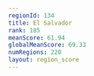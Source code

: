 ```yaml
---
regionId: 134
title: El Salvador
rank: 185
meanScore: 61.94
globalMeanScore: 69.33
numRegions: 220
layout: region_score
---
```

